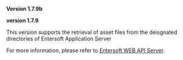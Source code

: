 **Version 1.7.9b**

**version 1.7.9**      

This version supports the retrieval of asset files from the deisgnated directories of Entersoft Application Server      

For more information, please refer to [Entersoft WEB API Server](http://developer.entersoft.gr/eswebapi/#/installation/es02wapis). 
